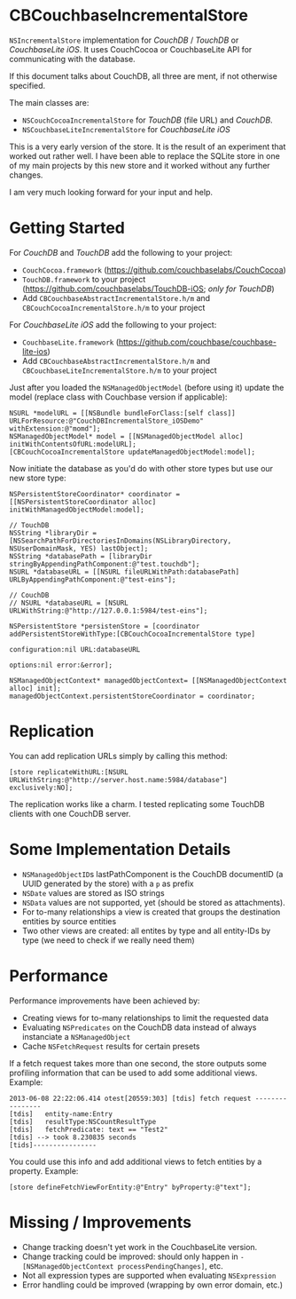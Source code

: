 # CBCouchbaseIncrementalStore #

``NSIncrementalStore`` implementation for _CouchDB_ / _TouchDB_ or _CouchbaseLite iOS_. It uses CouchCocoa or CouchbaseLite API for communicating with the database.

If this document talks about CouchDB, all three are ment, if not otherwise specified.

The main classes are:

  - ``NSCouchCocoaIncrementalStore`` for _TouchDB_ (file URL) and _CouchDB_.
  - ``NSCouchbaseLiteIncrementalStore`` for _CouchbaseLite iOS_

This is a very early version of the store. It is the result of an experiment that worked out rather well. I have been able to replace the SQLite store in one of my main projects by this new store and it worked without any further changes.

I am very much looking forward for your input and help.


# Getting Started #

For _CouchDB_ and _TouchDB_ add the following to your project:

  - ``CouchCocoa.framework`` (https://github.com/couchbaselabs/CouchCocoa)
  - ``TouchDB.framework`` to your project (https://github.com/couchbaselabs/TouchDB-iOS; *only for TouchDB*)
  - Add ``CBCouchbaseAbstractIncrementalStore.h/m`` and ``CBCouchCocoaIncrementalStore.h/m`` to your project
  
For _CouchbaseLite iOS_ add the following to your project:

  - ``CouchbaseLite.framework`` (https://github.com/couchbase/couchbase-lite-ios)
  - Add ``CBCouchbaseAbstractIncrementalStore.h/m`` and ``CBCouchbaseLiteIncrementalStore.h/m`` to your project

Just after you loaded the ``NSManagedObjectModel`` (before using it) update the model (replace class with Couchbase version if applicable):

```
NSURL *modelURL = [[NSBundle bundleForClass:[self class]] URLForResource:@"CouchDBIncrementalStore_iOSDemo" withExtension:@"momd"];
NSManagedObjectModel* model = [[NSManagedObjectModel alloc] initWithContentsOfURL:modelURL];
[CBCouchCocoaIncrementalStore updateManagedObjectModel:model];
```

Now initiate the database as you'd do with other store types but use our new store type:

```
NSPersistentStoreCoordinator* coordinator = [[NSPersistentStoreCoordinator alloc] initWithManagedObjectModel:model];

// TouchDB
NSString *libraryDir = [NSSearchPathForDirectoriesInDomains(NSLibraryDirectory, NSUserDomainMask, YES) lastObject];
NSString *databasePath = [libraryDir stringByAppendingPathComponent:@"test.touchdb"];
NSURL *databaseURL = [[NSURL fileURLWithPath:databasePath] URLByAppendingPathComponent:@"test-eins"];

// CouchDB
// NSURL *databaseURL = [NSURL URLWithString:@"http://127.0.0.1:5984/test-eins"];

NSPersistentStore *persistenStore = [coordinator addPersistentStoreWithType:[CBCouchCocoaIncrementalStore type]
                                                              configuration:nil URL:databaseURL
                                                                    options:nil error:&error];

NSManagedObjectContext* managedObjectContext= [[NSManagedObjectContext alloc] init];
managedObjectContext.persistentStoreCoordinator = coordinator;
```


# Replication #

You can add replication URLs simply by calling this method:

```
[store replicateWithURL:[NSURL URLWithString:@"http://server.host.name:5984/database"] exclusively:NO];
```

The replication works like a charm. I tested replicating some TouchDB clients with one CouchDB server.


# Some Implementation Details #

  - ``NSManagedObjectID``s lastPathComponent is the CouchDB documentID (a UUID generated by the store) with a ``p`` as prefix
  - ``NSDate`` values are stored as ISO strings
  - ``NSData`` values are not supported, yet (should be stored as attachments).
  - For to-many relationships a view is created that groups the destination entities by source entities
  - Two other views are created: all entites by type and all entity-IDs by type (we need to check if we really need them)


# Performance #

Performance improvements have been achieved by:

  - Creating views for to-many relationships to limit the requested data
  - Evaluating ``NSPredicates`` on the CouchDB data instead of always instanciate a ``NSManagedObject``
  - Cache ``NSFetchRequest`` results for certain presets
  
If a fetch request takes more than one second, the store outputs some profiling information that can be used to add some additional views. Example:

```
2013-06-08 22:22:06.414 otest[20559:303] [tdis] fetch request ---------------- 
[tdis]   entity-name:Entry
[tdis]   resultType:NSCountResultType
[tdis]   fetchPredicate: text == "Test2"
[tdis] --> took 8.230835 seconds
[tids]---------------- 
```

You could use this info and add additional views to fetch entities by a property. Example:

```
[store defineFetchViewForEntity:@"Entry" byProperty:@"text"];
```


# Missing / Improvements #

  - Change tracking doesn't yet work in the CouchbaseLite version.
  - Change tracking could be improved: should only happen in ``-[NSManagedObjectContext processPendingChanges]``, etc.
  - Not all expression types are supported when evaluating ``NSExpression``
  - Error handling could be improved (wrapping by own error domain, etc.)
